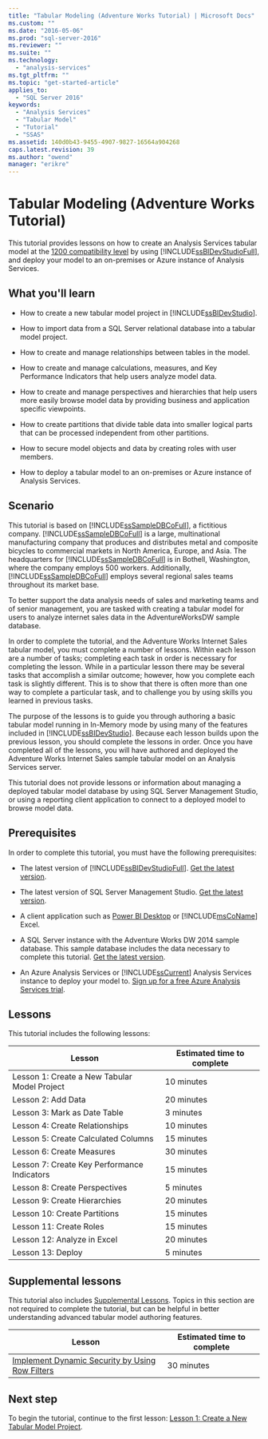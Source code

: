 ```yaml
---
title: "Tabular Modeling (Adventure Works Tutorial) | Microsoft Docs"
ms.custom: ""
ms.date: "2016-05-06"
ms.prod: "sql-server-2016"
ms.reviewer: ""
ms.suite: ""
ms.technology: 
  - "analysis-services"
ms.tgt_pltfrm: ""
ms.topic: "get-started-article"
applies_to: 
  - "SQL Server 2016"
keywords: 
  - "Analysis Services"
  - "Tabular Model"
  - "Tutorial"
  - "SSAS"
ms.assetid: 140d0b43-9455-4907-9827-16564a904268
caps.latest.revision: 39
ms.author: "owend"
manager: "erikre"
---
```

# Tabular Modeling (Adventure Works Tutorial)
This tutorial provides lessons on how to create an Analysis Services tabular model at the [1200 compatibility level](../../analysis-services/tabular-models/compatibility-level-for-tabular-models-in-analysis-services.md) by using [!INCLUDE[ssBIDevStudioFull](../../analysis-services/includes/ssbidevstudiofull-md.md)], and deploy your model to an on-premises or Azure instance of Analysis Services.  
  
  
## What you'll learn   
  
-   How to create a new tabular model project in [!INCLUDE[ssBIDevStudio](../../analysis-services/includes/ssbidevstudio-md.md)].  
  
-   How to import data from a SQL Server relational database into a tabular model project.  
  
-   How to create and manage relationships between tables in the model.  
  
-   How to create and manage calculations, measures, and Key Performance Indicators that help users analyze model data.  
  
-   How to create and manage perspectives and hierarchies that help users more easily browse model data by providing business and application specific viewpoints.  
  
-   How to create partitions that divide table data into smaller logical parts that can be processed independent from other partitions.  
  
-   How to secure model objects and data by creating roles with user members.  
  
-   How to deploy a tabular model to an on-premises or Azure instance of Analysis Services.  
  
## Scenario  
This tutorial is based on [!INCLUDE[ssSampleDBCoFull](../../analysis-services/data-mining/includes/sssampledbcofull-md.md)], a fictitious company. [!INCLUDE[ssSampleDBCoFull](../../analysis-services/data-mining/includes/sssampledbcofull-md.md)] is a large, multinational manufacturing company that produces and distributes metal and composite bicycles to commercial markets in North America, Europe, and Asia. The headquarters for [!INCLUDE[ssSampleDBCoFull](../../analysis-services/data-mining/includes/sssampledbcofull-md.md)] is in Bothell, Washington, where the company employs 500 workers. Additionally, [!INCLUDE[ssSampleDBCoFull](../../analysis-services/data-mining/includes/sssampledbcofull-md.md)] employs several regional sales teams throughout its market base.  
  
To better support the data analysis needs of sales and marketing teams and of senior management, you are tasked with creating a tabular model for users to analyze internet sales data in the AdventureWorksDW sample database.  
  
In order to complete the tutorial, and the Adventure Works Internet Sales tabular model, you must complete a number of lessons. Within each lesson are a number of tasks; completing each task in order is necessary for completing the lesson. While in a particular lesson there may be several tasks that accomplish a similar outcome; however, how you complete each task is slightly different. This is to show that there is often more than one way to complete a particular task, and to challenge you by using skills you learned in previous tasks.  
  
The purpose of the lessons is to guide you through authoring a basic tabular model running in In-Memory mode by using many of the features included in [!INCLUDE[ssBIDevStudio](../../analysis-services/includes/ssbidevstudio-md.md)]. Because each lesson builds upon the previous lesson, you should complete the lessons in order. Once you have completed all of the lessons, you will have authored and deployed the Adventure Works Internet Sales sample tabular model on an Analysis Services server.  
  
This tutorial does not provide lessons or information about managing a deployed tabular model database by using SQL Server Management Studio, or using a reporting client application to connect to a deployed model to browse model data.  
  
## Prerequisites  
In order to complete this tutorial, you must have the following prerequisites:  
  
-   The latest version of [!INCLUDE[ssBIDevStudioFull](../../analysis-services/includes/ssbidevstudiofull-md.md)]. [Get the latest version](https://msdn.microsoft.com/library/mt204009.aspx).

-   The latest version of SQL Server Management Studio. [Get the latest version](https://docs.microsoft.com/sql/ssms/download-sql-server-management-studio-ssms). 
  
-   A client application such as [Power BI Desktop](https://powerbi.microsoft.com/desktop/) or [!INCLUDE[msCoName](../../advanced-analytics/r-services/tutorials/includes/msconame-md.md)] Excel.    
  
-   A SQL Server instance with the Adventure Works DW 2014 sample database. This sample database includes the data necessary to complete this tutorial. [Get the latest version](http://go.microsoft.com/fwlink/?LinkID=335807).  
  

-   An Azure Analysis Services or [!INCLUDE[ssCurrent](../../advanced-analytics/r-services/includes/sscurrent-md.md)] Analysis Services instance to deploy your model to. [Sign up for a free Azure Analysis Services trial](https://azure.microsoft.com/services/analysis-services/).
  
## Lessons  
This tutorial includes the following lessons:  
  
|Lesson|Estimated time to complete|  
|----------|------------------------------|  
|Lesson 1: Create a New Tabular Model Project|10 minutes|  
|Lesson 2: Add Data|20 minutes|  
|Lesson 3: Mark as Date Table|3 minutes|  
|Lesson 4: Create Relationships|10 minutes|  
|Lesson 5: Create Calculated Columns|15 minutes|
|Lesson 6: Create Measures|30 minutes|  
|Lesson 7: Create Key Performance Indicators|15 minutes|  
|Lesson 8: Create Perspectives|5 minutes|  
|Lesson 9: Create Hierarchies|20 minutes|  
|Lesson 10: Create Partitions|15 minutes|  
|Lesson 11: Create Roles|15 minutes|  
|Lesson 12: Analyze in Excel|20 minutes| 
|Lesson 13: Deploy|5 minutes|  
  
## Supplemental lessons  
This tutorial also includes [Supplemental Lessons](http://msdn.microsoft.com/en-US/library/hh479749(SQL.130).aspx). Topics in this section are not required to complete the tutorial, but can be helpful in better understanding advanced tabular model authoring features.  
  
|Lesson|Estimated time to complete|  
|----------|------------------------------|  
|[Implement Dynamic Security by Using Row Filters](../../analysis-services/tutorials/supplemental-lesson-implement-dynamic-security-by-using-row-filters.md)|30 minutes|  

  
## Next step  
To begin the tutorial, continue to the first lesson: [Lesson 1: Create a New Tabular Model Project](../../analysis-services/tutorials/lesson-1-create-a-new-tabular-model-project.md).  
  
  
  
